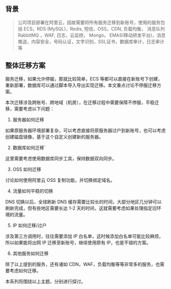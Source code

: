 ## 背景

> 公司项目部署在阿里云，因故需要将所有服务迁移到新账号，使用的服务包括 ECS，RDS (MySQL)，Redis, 短信，OSS，CDN, 负载均衡， 消息队列 RabbitMQ ，WAF, 日志，云监控， Mongo， EMAS(移动研发平台)，消息推送，内容安全，号码认证，文字识别，SSL证书，数据库审计，日志审计等

## 整体迁移方案

服务迁移，如果允许停服，那就比较简单，ECS 等都可以直接在新账号下创建，重新部署，数据库可以通过脚本导入导出实现迁移。本文重点讨论不停服迁移方案。

本次迁移涉及跨账号、跨地域（机房），在迁移过程中需要保障不停服，平稳迁移，需要考虑以下问题：

1. 服务器如何迁移

如果原服务器环境部署复杂，可以考虑直接将原服务器过户到新账号，也可以考虑创建磁盘镜像，基于这个自定义创建新的服务器。

2. 数据库如何迁移`

这里需要考虑使用数据库同步工具，保持数据双向同步。

3. OSS 如何迁移

讨论如何使用阿里云 OSS 复制功能，并切换绑定域名。

4. 流量如何平稳的切换

DNS 切换以后，全球刷新 DNS 缓存需要比较长的时间，大部分地区几分钟可以刷新完成，但有些地区需要长达 1-2 天的时间，这就需要考虑如果处理指定旧环境的流量。

5. IP 如何迁移/过户

涉及第三方调用时，往往需要添加 IP 白名单，这时候添加白名单可能比较麻烦，所以如果能将出网 IP 迁移至新账号，继续使用原有 IP，也是不错的方案。

6. 其他服务如何迁移

除了以上提到的服务，还有诸如 CDN，WAF，负载均衡等等非常多的服务，也需要考虑如何迁移。


本系列将围绕以上主题，分别进行探讨。